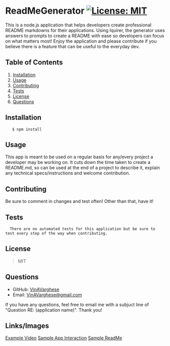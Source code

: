 # ReadMeGenerator [![License: MIT](https://img.shields.io/badge/License-MIT-yellow.svg)](https://opensource.org/licenses/MIT)
  This is a node.js application that helps developers create professional README markdowns for their applications. Using Iquirer, the generator uses answers to prompts to create a README with ease so developers can focus on what matters most! Enjoy the application and please contribute if you believe there is a feature that can be useful to the everyday dev. 
  ## Table of Contents
  1. [Installation](#Installation)
  2. [Usage](#Usage)
  3. [Contributing](#Contributing)
  4. [Tests](#Tests)
  5. [License](#License)
  6. [Questions](#Questions)
  ## Installation
       $ npm install 
  ## Usage
  This app is meant to be used on a regular basis for any/every project a developer may be working on. It cuts down the time taken to create a README.md, so can be used at the end of a project to describe it, explain any technical specs/instructions and welcome contribution. 
  ## Contributing
  Be sure to comment in changes and test often! Other than that, have it! 
  ## Tests
      There are no automated tests for this application but be sure to test every step of the way when contributing.
  ## License
  >MIT
  ## Questions

  * GitHub: [VinAVarghese](https://github.com/VinAVarghese)
  * Email: [VinAVarghese@gmail.com](mailto:VinAVarghese@gmail.com)
  
  If you have any questions, feel free to email me with a subjuct line of "Question RE: (application name)". Thank you!
  ## Links/Images
  [Example Video](https://drive.google.com/file/d/1Jt6jV3l6SI4-qv_TAgAyZ9IRc-cZKz-P/view) 
  [Sample App Interaction](/sample_prompts.png)
  [Sample ReadMe](/sample_readme.png)